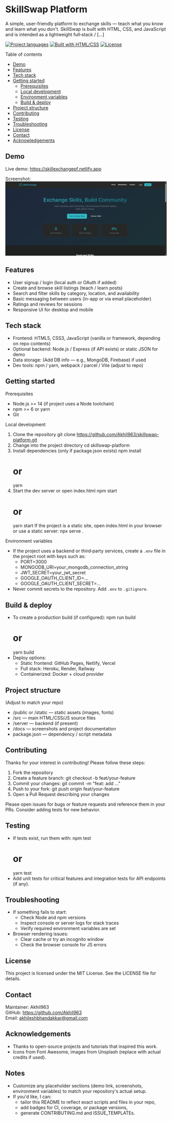 # SkillSwap Platform

A simple, user-friendly platform to exchange skills — teach what you know and learn what you don't. SkillSwap is built with HTML, CSS, and JavaScript and is intended as a lightweight full‑stack / [...]

[![Project languages](https://img.shields.io/badge/JavaScript-50%25-yellow?logo=javascript)](#)
[![Built with HTML/CSS](https://img.shields.io/badge/HTML%20%2F%20CSS-49%25-orange?logo=html5)](#)
[![License](https://img.shields.io/badge/License-MIT-blue.svg)](#)

Table of contents
- [Demo](#demo)
- [Features](#features)
- [Tech stack](#tech-stack)
- [Getting started](#getting-started)
  - [Prerequisites](#prerequisites)
  - [Local development](#local-development)
  - [Environment variables](#environment-variables)
  - [Build & deploy](#build--deploy)
- [Project structure](#project-structure)
- [Contributing](#contributing)
- [Testing](#testing)
- [Troubleshooting](#troubleshooting)
- [License](#license)
- [Contact](#contact)
- [Acknowledgements](#acknowledgements)

Demo
----
Live demo: https://skillexchangepf.netlify.app

Screenshot:
![SkillSwap screenshot](client/assets/skillExchange.png)

Features
--------
- User signup / login (local auth or OAuth if added)
- Create and browse skill listings (teach / learn posts)
- Search and filter skills by category, location, and availability
- Basic messaging between users (in-app or via email placeholder)
- Ratings and reviews for sessions
- Responsive UI for desktop and mobile

Tech stack
----------
- Frontend: HTML5, CSS3, JavaScript (vanilla or framework, depending on repo contents)
- Optional backend: Node.js / Express (if API exists) or static JSON for demo
- Data storage: (Add DB info — e.g., MongoDB, Firebase) if used
- Dev tools: npm / yarn, webpack / parcel / Vite (adjust to repo)

Getting started
---------------

Prerequisites
- Node.js >= 14 (if project uses a Node toolchain)
- npm >= 6 or yarn
- Git

Local development
1. Clone the repository
   git clone https://github.com/Akhil963/skillswap-platform.git
2. Change into the project directory
   cd skillswap-platform
3. Install dependencies (only if package.json exists)
   npm install
   # or
   yarn
4. Start the dev server or open index.html
   npm start
   # or
   yarn start
   If the project is a static site, open index.html in your browser or use a static server:
   npx serve .

Environment variables
- If the project uses a backend or third‑party services, create a `.env` file in the project root with keys such as:
  - PORT=3000
  - MONGODB_URI=your_mongodb_connection_string
  - JWT_SECRET=your_jwt_secret
  - GOOGLE_OAUTH_CLIENT_ID=...
  - GOOGLE_OAUTH_CLIENT_SECRET=...
- Never commit secrets to the repository. Add `.env` to `.gitignore`.

Build & deploy
--------------
- To create a production build (if configured):
  npm run build
  # or
  yarn build
- Deploy options:
  - Static frontend: GitHub Pages, Netlify, Vercel
  - Full stack: Heroku, Render, Railway
  - Containerized: Docker + cloud provider

Project structure
-----------------
(Adjust to match your repo)
- /public or /static — static assets (images, fonts)
- /src — main HTML/CSS/JS source files
- /server — backend (if present)
- /docs — screenshots and project documentation
- package.json — dependency / script metadata

Contributing
------------
Thanks for your interest in contributing! Please follow these steps:
1. Fork the repository
2. Create a feature branch: git checkout -b feat/your-feature
3. Commit your changes: git commit -m "feat: add ..."
4. Push to your fork: git push origin feat/your-feature
5. Open a Pull Request describing your changes

Please open issues for bugs or feature requests and reference them in your PRs. Consider adding tests for new behavior.

Testing
-------
- If tests exist, run them with:
  npm test
  # or
  yarn test
- Add unit tests for critical features and integration tests for API endpoints (if any).

Troubleshooting
---------------
- If something fails to start:
  - Check Node and npm versions
  - Inspect console or server logs for stack traces
  - Verify required environment variables are set
- Browser rendering issues:
  - Clear cache or try an incognito window
  - Check the browser console for JS errors

License
-------
This project is licensed under the MIT License. See the LICENSE file for details.

Contact
-------
Maintainer: Akhil963  
GitHub: https://github.com/Akhil963  
Email: akhileshbhandakkar@gmail.com

Acknowledgements
----------------
- Thanks to open-source projects and tutorials that inspired this work.
- Icons from Font Awesome, images from Unsplash (replace with actual credits if used).

Notes
-----
- Customize any placeholder sections (demo link, screenshots, environment variables) to match your repository's actual setup.
- If you'd like, I can:
  - tailor this README to reflect exact scripts and files in your repo,
  - add badges for CI, coverage, or package versions,
  - generate CONTRIBUTING.md and ISSUE_TEMPLATEs.
